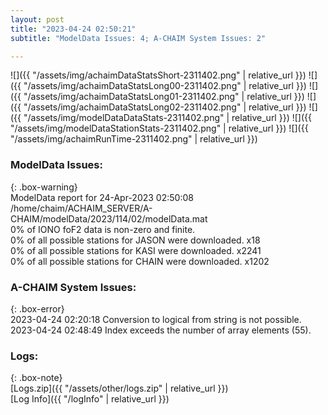 ```yaml
---
layout: post
title: "2023-04-24 02:50:21"
subtitle: "ModelData Issues: 4; A-CHAIM System Issues: 2"

---
```


![]({{ "/assets/img/achaimDataStatsShort-2311402.png" | relative_url }})
![]({{ "/assets/img/achaimDataStatsLong00-2311402.png" | relative_url }})
![]({{ "/assets/img/achaimDataStatsLong01-2311402.png" | relative_url }})
![]({{ "/assets/img/achaimDataStatsLong02-2311402.png" | relative_url }})
![]({{ "/assets/img/modelDataDataStats-2311402.png" | relative_url }})
![]({{ "/assets/img/modelDataStationStats-2311402.png" | relative_url }})
![]({{ "/assets/img/achaimRunTime-2311402.png" | relative_url }})


### ModelData Issues:  
  
{: .box-warning}  
 ModelData report for 24-Apr-2023 02:50:08   
 /home/chaim/ACHAIM_SERVER/A-CHAIM/modelData/2023/114/02/modelData.mat   
 0% of IONO foF2 data is non-zero and finite.   
 0% of all possible stations for JASON were downloaded. x18   
 0% of all possible stations for KASI were downloaded. x2241   
 0% of all possible stations for CHAIN were downloaded. x1202   
  
### A-CHAIM System Issues:  
  
{: .box-error}  
2023-04-24 02:20:18 Conversion to logical from string is not possible.  
2023-04-24 02:48:49 Index exceeds the number of array elements (55).  

### Logs:  
  
{: .box-note}  
[Logs.zip]({{ "/assets/other/logs.zip" | relative_url }})  
[Log Info]({{ "/logInfo" | relative_url }})  
